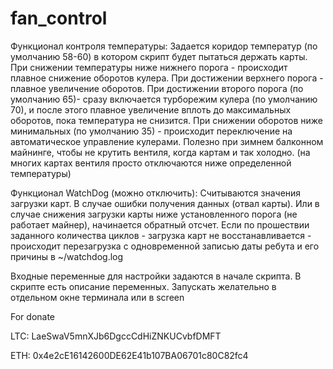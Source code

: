 # fan_control
Функционал контроля температуры:
Задается коридор температур (по умолчанию 58-60) в котором скрипт будет пытаться держать карты.
При снижении температуры ниже нижнего порога - происходит плавное снижение оборотов кулера.
При достижении верхнего порога - плавное увеличение оборотов.
При достижении второго порога (по умолчанию 65)- сразу включается турборежим кулера (по умолчанию 70), и после этого плавное увеличение вплоть до максимальных оборотов, пока температура не снизится.
При снижении оборотов ниже минимальных (по умолчанию 35) - происходит переключение на автоматическое управление кулерами. Полезно при зимнем балконном майнинге, чтобы не крутить вентиля, когда картам и так холодно. (на многих картах вентиля просто отключаются ниже определенной температуры)

Функционал WatchDog (можно отключить):
Считываются значения загрузки карт.
В случае ошибки получения данных (отвал карты). Или в случае снижения загрузки карты ниже установленного порога (не работает майнер), начинается обратный отсчет. Если по прошествии заданного количества циклов - загрузка карт не восстанавливается - происходит перезагрузка с одновременной записью даты ребута и его причины в ~/watchdog.log

Входные переменные для настройки задаются в начале скрипта. В скрипте есть описание переменных. Запускать желательно в отдельном окне терминала или в screen

For donate

LTC: LaeSwaV5mnXJb6DgccCdHiZNKUCvbfDMFT

ETH: 0x4e2cE16142600DE62E41b107BA06701c80C82fc4


